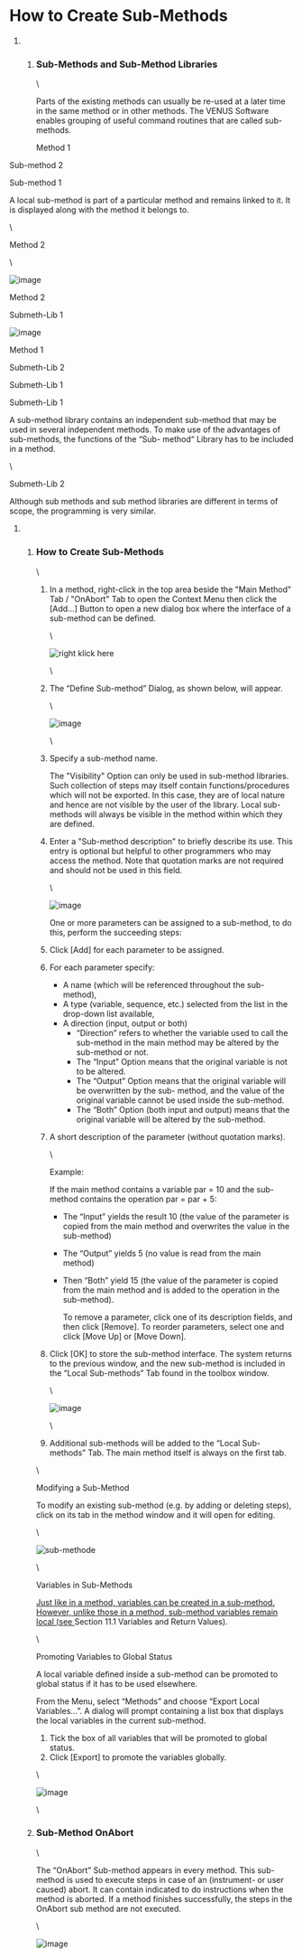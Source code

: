 # How to Create Sub-Methods‌

1.
   1.  ### Sub-Methods and Sub-Method Libraries‌

       \


       Parts of the existing methods can usually be re-used at a later time in the same method or in other methods. The VENUS Software enables grouping of useful command routines that are called sub- methods.

       Method 1

Sub-method 2

Sub-method 1

A local sub-method is part of a particular method and remains linked to it. It is displayed along with the method it belongs to.

\


Method 2

\


![image](../.gitbook/manual-images/assets/Image\_464.png)

Method 2

Submeth-Lib 1

![image](../.gitbook/manual-images/assets/Image\_465.png)

Method 1

Submeth-Lib 2

Submeth-Lib 1

Submeth-Lib 1

A sub-method library contains an independent sub-method that may be used in several independent methods. To make use of the advantages of sub-methods, the functions of the “Sub- method“ Library has to be included in a method.

\


Submeth-Lib 2

Although sub methods and sub method libraries are different in terms of scope, the programming is very similar.

1.
   1.  ### ‌How to Create Sub-Methods‌

       \


       1.  In a method, right-click in the top area beside the "Main Method" Tab / "OnAbort" Tab to open the Context Menu then click the \[Add...] Button to open a new dialog box where the interface of a sub-method can be defined.

           \


           ![right klick here](../.gitbook/manual-images/assets/Image\_466.gif)

           \

       2.  The “Define Sub-method” Dialog, as shown below, will appear.

           \


           ![image](../.gitbook/manual-images/assets/Image\_467.jpg)

           \

       3.  Specify a sub-method name.

           The "Visibility" Option can only be used in sub-method libraries. Such collection of steps may itself contain functions/procedures which will not be exported. In this case, they are of local nature and hence are not visible by the user of the library. Local sub-methods will always be visible in the method within which they are defined.
       4.  Enter a "Sub-method description" to briefly describe its use. This entry is optional but helpful to other programmers who may access the method. Note that quotation marks are not required and should not be used in this field.

           \


           ![image](../.gitbook/manual-images/assets/Image\_468.jpg)

           One or more parameters can be assigned to a sub-method, to do this, perform the succeeding steps:
       5. Click \[Add] for each parameter to be assigned.
       6. For each parameter specify:
          * A name (which will be referenced throughout the sub-method),
          * A type (variable, sequence, etc.) selected from the list in the drop-down list available,
          * A direction (input, output or both)
            * “Direction” refers to whether the variable used to call the sub-method in the main method may be altered by the sub-method or not.
            * The “Input” Option means that the original variable is not to be altered.
            * The “Output” Option means that the original variable will be overwritten by the sub- method, and the value of the original variable cannot be used inside the sub-method.
            * The “Both” Option (both input and output) means that the original variable will be altered by the sub-method.
       7.  A short description of the parameter (without quotation marks).

           \


           Example:

           If the main method contains a variable par = 10 and the sub-method contains the operation par = par + 5:

           * The “Input” yields the result 10 (the value of the parameter is copied from the main method and overwrites the value in the sub-method)
           * The “Output” yields 5 (no value is read from the main method)
           *   Then “Both” yield 15 (the value of the parameter is copied from the main method and is added to the operation in the sub-method).

               To remove a parameter, click one of its description fields, and then click \[Remove]. To reorder parameters, select one and click \[Move Up] or \[Move Down].
       8.  Click \[OK] to store the sub-method interface. The system returns to the previous window, and the new sub-method is included in the “Local Sub-methods” Tab found in the toolbox window.

           \


           ![image](../.gitbook/manual-images/assets/Image\_469.jpg)

           \

       9. Additional sub-methods will be added to the “Local Sub-methods” Tab. The main method itself is always on the first tab.

       \


       Modifying a Sub-Method

       To modify an existing sub-method (e.g. by adding or deleting steps), click on its tab in the method window and it will open for editing.

       \


       ![sub-methode](../.gitbook/manual-images/assets/Image\_470.gif)

       \


       Variables in Sub-Methods

       [Just like in a method, variables can be created in a sub-method. However, unlike those in a method, sub-method variables remain local (see ](how-to-create-sub-methods.md#bookmark283)Section 11.1 Variables and Return Values).

       \


       Promoting Variables to Global Status

       A local variable defined inside a sub-method can be promoted to global status if it has to be used elsewhere.

       From the Menu, select “Methods” and choose “Export Local Variables…”. A dialog will prompt containing a list box that displays the local variables in the current sub-method.

       1. Tick the box of all variables that will be promoted to global status.
       2. Click \[Export] to promote the variables globally.

       \


       ![image](../.gitbook/manual-images/assets/Image\_471.jpg)

       \

   2.  ### ‌Sub-Method OnAbort‌

       \


       The “OnAbort” Sub-method appears in every method. This sub-method is used to execute steps in case of an (instrument- or user caused) abort. It can contain indicated to do instructions when the method is aborted. If a method finishes successfully, the steps in the OnAbort sub method are not executed.

       \


       ![image](../.gitbook/manual-images/assets/Image\_472.jpg)
